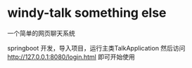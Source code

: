 # windy-talk something else
一个简单的网页聊天系统 

springboot 开发，导入项目，运行主类TalkApplication 然后访问 http://127.0.0.1:8080/login.html 即可开始使用
